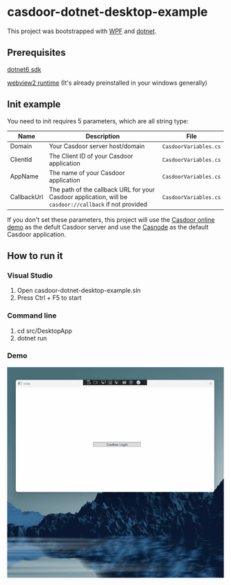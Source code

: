 # casdoor-dotnet-desktop-example

This project was bootstrapped with [WPF](https://github.com/dotnet/wpf) and [dotnet](https://www.dot.net/).

## Prerequisites

[dotnet6 sdk](https://dotnet.microsoft.com/en-us/download)

[webview2 runtime](https://developer.microsoft.com/zh-cn/microsoft-edge/webview2/#download-section) (It's already preinstalled in your windows generally)

## Init example

You need to init requires 5 parameters, which are all string type:

| Name          | Description                                                                                             | File                  |
| ------------  | ------------------------------------------------------------------------------------------------------- | --------------------- |
| Domain        | Your Casdoor server host/domain                                                                         | `CasdoorVariables.cs` |
| ClientId      | The Client ID of your Casdoor application                                                               | `CasdoorVariables.cs` |
| AppName       | The name of your Casdoor application                                                                    | `CasdoorVariables.cs` |
| CallbackUrl   | The path of the callback URL for your Casdoor application, will be `casdoor://callback` if not provided | `CasdoorVariables.cs` |

If you don't set these parameters, this project will use the [Casdoor online demo](https://door.casdoor.com) as the defult Casdoor server and use the [Casnode](https://door.casdoor.com/applications/app-casnode) as the default Casdoor application.

## How to run it

### Visual Studio

1. Open casdoor-dotnet-desktop-example.sln
2. Press Ctrl + F5 to start

### Command line

1. cd src/DesktopApp
2. dotnet run

### Demo

![demo](demo.gif)
